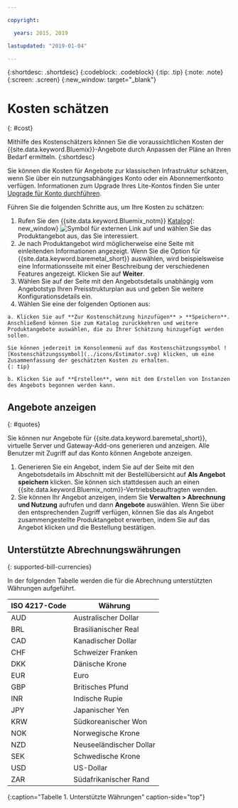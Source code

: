 ```yaml
---

copyright:

  years: 2015, 2019

lastupdated: "2019-01-04"

---
```


{:shortdesc: .shortdesc}
{:codeblock: .codeblock}
{:tip: .tip}
{:note: .note}
{:screen: .screen}
{:new_window: target="_blank"}

# Kosten schätzen
{: #cost}

Mithilfe des Kostenschätzers können Sie die voraussichtlichen Kosten der {{site.data.keyword.Bluemix}}-Angebote durch Anpassen der Pläne an Ihren Bedarf ermitteln.
{:shortdesc}

Sie können die Kosten für Angebote zur klassischen Infrastruktur schätzen, wenn Sie über ein nutzungsabhängiges Konto oder ein Abonnementkonto verfügen. Informationen zum Upgrade Ihres Lite-Kontos finden Sie unter [Upgrade für Konto durchführen](/docs/account/account_settings.html#upgrading-account).

Führen Sie die folgenden Schritte aus, um Ihre Kosten zu schätzen: 

  1. Rufen Sie den {{site.data.keyword.Bluemix_notm}} [Katalog](https://cloud.ibm.com/catalog){: new_window} ![Symbol für externen Link](../icons/launch-glyph.svg "Symbol für externen Link") auf und wählen Sie das Produktangebot aus, das Sie interessiert.
  2. Je nach Produktangebot wird möglicherweise eine Seite mit einleitenden Informationen angezeigt. Wenn Sie die Option für {{site.data.keyword.baremetal_short}} auswählen, wird beispielsweise eine Informationsseite mit einer Beschreibung der verschiedenen Features angezeigt. Klicken Sie auf **Weiter**.
  3. Wählen Sie auf der Seite mit den Angebotsdetails unabhängig vom Angebotstyp Ihren Preisstrukturplan aus und geben Sie weitere Konfigurationsdetails ein.
  4. Wählen Sie eine der folgenden Optionen aus:

    a. Klicken Sie auf **Zur Kostenschätzung hinzufügen** > **Speichern**. Anschließend können Sie zum Katalog zurückkehren und weitere Produktangebote auswählen, die zu Ihrer Schätzung hinzugefügt werden sollen. 
    
    Sie können jederzeit im Konsolenmenü auf das Kostenschätzungssymbol ![Kostenschätzungssymbol](../icons/Estimator.svg) klicken, um eine Zusammenfassung der geschätzten Kosten zu erhalten. 
    {: tip}
    
    b. Klicken Sie auf **Erstellen**, wenn mit dem Erstellen von Instanzen des Angebots begonnen werden kann. 

## Angebote anzeigen
{: #quotes}

Sie können nur Angebote für {{site.data.keyword.baremetal_short}}, virtuelle Server und Gateway-Add-ons generieren und anzeigen. Alle Benutzer mit Zugriff auf das Konto können Angebote anzeigen.

  1. Generieren Sie ein Angebot, indem Sie auf der Seite mit den Angebotsdetails im Abschnitt mit der Bestellübersicht auf **Als Angebot speichern** klicken. Sie können sich stattdessen auch an einen {{site.data.keyword.Bluemix_notm}}-Vertriebsbeauftragten wenden.
  2. Sie können Ihr Angebot anzeigen, indem Sie **Verwalten > Abrechnung und Nutzung** aufrufen und dann **Angebote** auswählen. Wenn Sie über den entsprechenden Zugriff verfügen, können Sie das als Angebot zusammengestellte Produktangebot erwerben, indem Sie auf das Angebot klicken und die Bestellung bestätigen.

## Unterstützte Abrechnungswährungen
{: supported-bill-currencies}

In der folgenden Tabelle werden die für die Abrechnung unterstützten Währungen aufgeführt.

|ISO 4217-Code| Währung|
|-------------|---------|
|AUD |	  Australischer Dollar|
|BRL |	  Brasilianischer Real|
|CAD |	  Kanadischer Dollar|
|CHF |	  Schweizer Franken|
|DKK |	  Dänische Krone|
|EUR |	  Euro|
|GBP |	  Britisches Pfund|
|INR |	  Indische Rupie|
|JPY |	  Japanischer Yen|
|KRW |	  Südkoreanischer Won|
|NOK |	  Norwegische Krone|
|NZD |	  Neuseeländischer Dollar|
|SEK |	  Schwedische Krone|
|USD |    US-Dollar|
|ZAR |	  Südafrikanischer Rand|
{:caption="Tabelle 1. Unterstützte Währungen" caption-side="top"}


